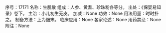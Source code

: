 序号：17171
名称：生肌散
组成：人参、黄耆、珍珠粉各等分。
出处：《保婴易知录》卷下。
主治：小儿初生无皮。
加减：None
功效：None
用法用量：时时扑之。
制备方法：上为细末。
临床应用：None
各家论述：None
用药禁忌：None
附注：None
